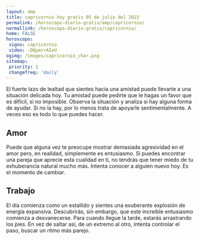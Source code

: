 ```yaml
---
layout: amp
title: capricornio hoy gratis 05 de julio del 2023 
permalink: /horoscopo-diario-gratis/amp/capricornio/
normallink: /horoscopo-diario-gratis/capricornio/
home: FALSE
horoscopo:
 signo: capricornio
 video: -DQpmrrAIeU
ogimg: /images/capricornio_char.png
sitemap:
 priority: 1
 changefreq: 'daily'
---
```



El fuerte lazo de lealtad que sientes hacia una amistad puede llevarte a una situación delicada hoy. Tu amistad puede pedirte que le hagas un favor que es difícil, si no imposible. Observa la situación y analiza si hay alguna forma de ayudar. Si no la hay, por lo menos trata de apoyarle sentimentalmente. A veces eso es todo lo que puedes hacer.

## Amor

Puede que alguna vez te preocupe mostrar demasiada agresividad en el amor pero, en realidad, simplemente es entusiasmo. Si puedes encontrar una pareja que aprecie esta cualidad en ti, no tendrás que tener miedo de tu exhuberancia natural mucho más. Intenta conocer a alguien nuevo hoy. Es el momento de cambiar.

## Trabajo

El día comienza como un estallido y sientes una exuberante explosión de energía expansiva. Descubrirás, sin embargo, que este increíble entusiasmo comienza a desvanecerse. Para cuando llegue la tarde, estarás arrastrando los pies. En vez de saltar así, de un extremo al otro, intenta controlar el paso, buscar un ritmo más parejo.